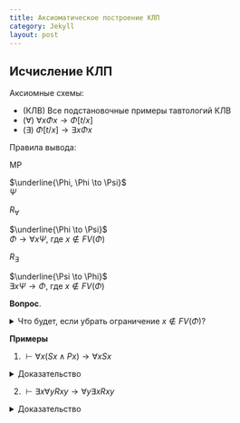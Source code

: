 ```yaml
---
title: Аксиоматическое построение КЛП 
category: Jekyll
layout: post
---
```



## Исчисление КЛП

Аксиомные схемы:
*  (КЛВ) Все подстановочные примеры тавтологий КЛВ
*  ($\forall$) $\forall x \Phi x \to \Phi [t/x]$
*  ($\exists$) $\Phi[t/x] \to \exists x \Phi x$

Правила вывода:

MP 

$\underline{\Phi, \Phi \to \Psi}$ <br/>
$\Psi$

$R_\forall$

$\underline{\Phi \to \Psi}$ <br/>
$\Phi \to \forall x \Psi$, где $x \not \in FV(\Phi)$ 

$R_\exists$

$\underline{\Psi \to \Phi}$ <br/>
$\exists x \Psi \to \Phi$, где $x \not \in FV(\Phi)$


**Вопрос**. <details><summary> Что будет, если убрать ограничение $x \not \in FV(\Phi)$?  </summary>   

Тогда мы могли бы доказать некорректное утверждение:
1. $Sx \to Sx$  – КЛВ <br/> 
2. $Sx \to \forall x Sx$ – по *неправильной* версии правила Бернайса   

</details>


**Примеры**

1. $\vdash \forall x (Sx \wedge Px ) \to \forall x Sx$ 

<details><summary> Доказательство </summary>   

1. $\forall x (Sx \wedge Px ) \to (Sx \wedge Px)$ – акс. $\forall$ <br/>
2. $(Sx \wedge Px) \to Sx$ – КЛВ  <br/>
3. $\forall x (Sx \wedge Px ) \to Sx$ из 1, 3 по транзитивности <br/>
4. $\forall x (Sx \wedge Px ) \to \forall x Sx$  из 3 по ($R_\forall$) <br/>
   
</details>
   
2. $\vdash \exists x \forall y Rxy \to  \forall y \exists x Rxy$

<details><summary> Доказательство </summary>   

1. $\forall y Rxy \to Rxy$ – акс. $\forall$ <br/>
2. $Rxy \to \exists x Rxy$ – акс. $\exists$ <br/>
3. $\forall y Rxy \to  \exists x Rxy$ – из 1, 3 по транзитивности <br/>
4. $\exists x \forall y Rxy \to  \exists x Rxy$ – из 3. по ($R_\exists$) <br/>
5. $\exists x \forall y Rxy  \to  \forall y \exists x Rxy$ – из 4. по ($R_\forall$) <br/>
   
</details> 
